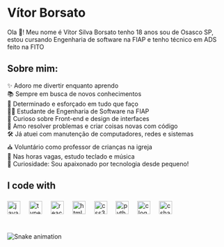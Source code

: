 <h1 align="left">Vítor Borsato</h1>



<p align="left">Ola 👋! Meu nome é Vítor Silva Borsato tenho 18 anos sou de Osasco SP, estou cursando Engenharia de software na FIAP e tenho técnico em ADS feito na FITO</p>


<h2 align="left">Sobre mim:</h2>


<p align="left">
  ✨ Adoro me divertir enquanto aprendo<br>
  📚 Sempre em busca de novos conhecimentos<br>
  🎯 Determinado e esforçado em tudo que faço<br>
  👨‍💻 Estudante de Engenharia de Software na FIAP<br>
  🎨 Curioso sobre Front-end e design de interfaces<br>
  🧠 Amo resolver problemas e criar coisas novas com código<br>
  🛠️ Já atuei com manutenção de computadores, redes e sistemas<br>
  ⛪ Voluntário como professor de crianças na igreja<br>
  🎹 Nas horas vagas, estudo teclado e música<br>
  🎲 Curiosidade: Sou apaixonado por tecnologia desde pequeno!
</p>


###

<h2 align="left">I code with</h2>

###

<div align="left">
  <img src="https://cdn.jsdelivr.net/gh/devicons/devicon/icons/javascript/javascript-original.svg" height="30" alt="javascript logo"  />
  <img width="12" />
  <img src="https://cdn.jsdelivr.net/gh/devicons/devicon/icons/typescript/typescript-original.svg" height="30" alt="typescript logo"  />
  <img width="12" />
  <img src="https://cdn.jsdelivr.net/gh/devicons/devicon/icons/react/react-original.svg" height="30" alt="react logo"  />
  <img width="12" />
  <img src="https://cdn.jsdelivr.net/gh/devicons/devicon/icons/html5/html5-original.svg" height="30" alt="html5 logo"  />
  <img width="12" />
  <img src="https://cdn.jsdelivr.net/gh/devicons/devicon/icons/css3/css3-original.svg" height="30" alt="css3 logo"  />
  <img width="12" />
  <img src="https://cdn.jsdelivr.net/gh/devicons/devicon/icons/python/python-original.svg" height="30" alt="python logo"  />
  <img width="12" />
  <img src="https://cdn.jsdelivr.net/gh/devicons/devicon/icons/c/c-original.svg" height="30" alt="c logo"  />
  <img width="12" />
  <img src="https://cdn.jsdelivr.net/gh/devicons/devicon/icons/csharp/csharp-original.svg" height="30" alt="csharp logo"  />
</div>

###

<br clear="both">

<img src="https://raw.githubusercontent.com/maurodesouza/maurodesouza/output/snake.svg" alt="Snake animation" />
